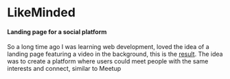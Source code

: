 # LikeMinded
<h4>Landing page for a social platform</h4>
<p>So a long time ago I was learning web development, loved the idea of a landing page featuring a video in the background, this is the <a href='https://saguanette.github.io/like-minded-landing-page/'>result</a>. The idea was to create a platform where users could meet people with the same interests and connect, similar to Meetup</p>
